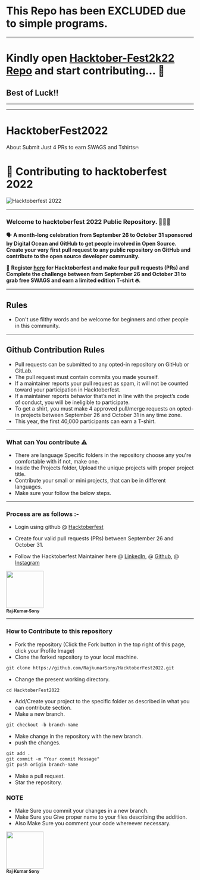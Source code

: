 # This Repo has been **EXCLUDED** due to simple programs.

---

# Kindly open [Hacktober-Fest2k22 Repo](https://github.com/RajkumarSony/Hacktober-Fest2k22) and start contributing... 🎉

## Best of Luck!!

---
---

# HacktoberFest2022
About Submit Just 4 PRs to earn SWAGS and Tshirts🔥


# 🌱 Contributing to hacktoberfest 2022

![Hacktoberfest 2022](https://github.com/RajkumarSony/HacktoberFest2022/blob/main/logo.png)

---

### Welcome to hacktoberfest 2022 Public Repository. 👨🏻‍💻

🗣 **A month-long celebration from September 26 to October 31 sponsored by Digital Ocean and GitHub to get people involved in Open Source. Create your very first pull request to any public repository on GitHub and contribute to the open source developer community.**

📢 **Register [here](https://hacktoberfest.digitalocean.com/) for Hacktoberfest and make four pull requests (PRs) and Complete the challenge between from September 26 and October 31 to grab free SWAGS and earn a limited edition T-shirt 🔥.**

---

## Rules

- Don't use filthy words and be welcome for beginners and other people in this community.

---

## Github Contribution Rules
- Pull requests can be submitted to any opted-in repository on GitHub or GitLab.
- The pull request must contain commits you made yourself.
- If a maintainer reports your pull request as spam, it will not be counted toward your participation in Hacktoberfest.
- If a maintainer reports behavior that’s not in line with the project’s code of conduct, you will be ineligible to participate.
- To get a shirt, you must make 4 approved pull/merge requests on opted-in projects between September 26 and October 31 in any time zone.
- This year, the first 40,000 participants can earn a T-shirt.

---

### What can You contribute ⚠️

- There are language Specific folders in the repository choose any you're comfortable with if not, make one.
- Inside the Projects folder, Upload the unique projects with proper project title.
- Contribute your small or mini projects, that can be in different languages.
- Make sure your follow the below steps.

---

### Process are as follows :-

- Login using github @ [Hacktoberfest](https://hacktoberfest.digitalocean.com/)
- Create four valid pull requests (PRs) between September 26 and October 31.

- Follow the Hacktoberfest Maintainer here @ [LinkedIn](https://linkedin.com/in/RajkumarSony/), @ [Github](https://github.com/RajkumarSony), @ [Instagram](https://www.instagram.com/rajkumarsony_/)

<tr>
  <td align="center"><a href="https://github.com/RajkumarSony">
    <kbd><img src="https://avatars3.githubusercontent.com/RajkumarSony?size=100" width="100px;" alt=""/></kbd><br />
    <sub><b>Raj Kumar Sony</b></sub></a><br />
  </td>
</tr>

---

### How to Contribute to this repository

- Fork the repository (Click the Fork button in the top right of this page, click your Profile Image)
- Clone the forked repository to your local machine.

```markdown
git clone https://github.com/RajkumarSony/HacktoberFest2022.git
```

- Change the present working directory.

```markdown
cd HacktoberFest2022
```

- Add/Create your project to the specific folder as described in what you can contribute section.
- Make a new branch.

```markdown
git checkout -b branch-name
```

- Make change in the repository with the new branch.
- push the changes.

```markdown
git add .
git commit -m "Your commit Message"
git push origin branch-name
```

- Make a pull request.
- Star the repository.

### NOTE

- Make Sure you commit your changes in a new branch.
- Make Sure you Give proper name to your files describing the addition.
- Also Make Sure you comment your code whereever necessary.


<tr>
  <td align="center"><a href="https://github.com/RajkumarSony">
    <kbd><img src="https://avatars3.githubusercontent.com/RajkumarSony?size=100" width="100px;" alt=""/></kbd><br />
    <sub><b>Raj Kumar Sony</b></sub></a><br />
  </td>
</tr>

<!--       END OF README           END OF README         END OF README         END OF README          END OF README           END OF README           END OF README      -->
